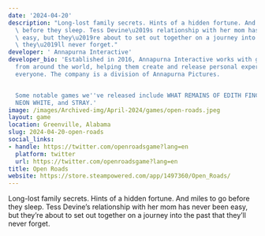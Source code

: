 ```yaml
---
date: '2024-04-20'
description: "Long-lost family secrets. Hints of a hidden fortune. And miles to go\
  \ before they sleep. Tess Devine\u2019s relationship with her mom has never been\
  \ easy, but they\u2019re about to set out together on a journey into the past that\
  \ they\u2019ll never forget."
developer: ' Annapurna Interactive'
developer_bio: 'Established in 2016, Annapurna Interactive works with game creators
  from around the world, helping them create and release personal experiences for
  everyone. The company is a division of Annapurna Pictures.


  Some notable games we''ve released include WHAT REMAINS OF EDITH FINCH, OUTER WILDS,
  NEON WHITE, and STRAY.'
image: /images/Archived-img/April-2024/games/open-roads.jpeg
layout: game
location: Greenville, Alabama
slug: 2024-04-20-open-roads
social_links:
- handle: https://twitter.com/openroadsgame?lang=en
  platform: twitter
  url: https://twitter.com/openroadsgame?lang=en
title: Open Roads
website: https://store.steampowered.com/app/1497360/Open_Roads/
---
```


Long-lost family secrets. Hints of a hidden fortune. And miles to go before they sleep. Tess Devine’s relationship with her mom has never been easy, but they’re about to set out together on a journey into the past that they’ll never forget.